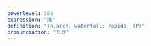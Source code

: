 ```yaml
---
powerlevel: 382
expression: "滝"
definition: "(n,arch) waterfall; rapids; (P)"
pronunciation: "たき"
---
```

